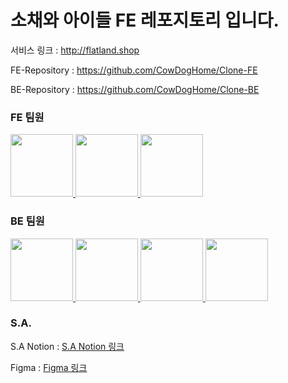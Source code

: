 # 소채와 아이들 FE 레포지토리 입니다.

서비스 링크 : http://flatland.shop

FE-Repository : https://github.com/CowDogHome/Clone-FE

BE-Repository : https://github.com/CowDogHome/Clone-BE

### FE 팀원

  <a href="https://github.com/Haru-Im">
      <img src="https://github.com/Haru-Im.png" width="100" height="100"/>
  </a>
  <a href="https://github.com/taehyunkim3">
      <img src="https://github.com/taehyunkim3.png" width="100" height="100"/>
  </a>
  <a href="https://github.com/Kang-Gyeongwon">
      <img src="https://github.com/Kang-Gyeongwon.png" width="100" height="100"/>
  </a>

### BE 팀원

  <a href="https://github.com/mjm7542">
      <img src="https://github.com/mjm7542.png" width="100" height="100"/>
  </a>
  <a href="https://github.com/munyeol-Yoon">
      <img src="https://github.com/munyeol-Yoon.png" width="100" height="100"/>
  </a>
  <a href="https://github.com/GabrielaJeong">
      <img src="https://github.com/GabrielaJeong.png" width="100" height="100"/>
  </a>
  <a href="https://github.com/tkdgks7036">
      <img src="https://github.com/tkdgks7036.png" width="100" height="100"/>
  </a>

### S.A.

S.A Notion : [S.A Notion 링크](https://www.notion.so/7-S-A-005001ced48347ef8313f02590096c00?pvs=4)

Figma : [Figma 링크](https://www.figma.com/embed?embed_host=notion&url=https%3A%2F%2Fwww.figma.com%2Ffile%2FmzO5OszklTaV1ujoEZXcK0%2F%EC%99%80%EC%9D%B4%EC%96%B4%ED%94%84%EB%A0%88%EC%9E%84%3Ftype%3Ddesign%26node-id%3D1%3A194%26mode%3Ddesign%26t%3DC8TNDacB0wRUzvFY-1)
